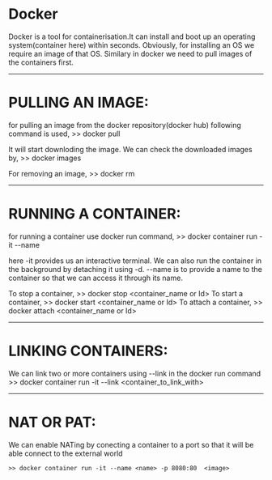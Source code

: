 # Docker
Docker is a tool for containerisation.It can install and boot up an operating system(container here) within seconds.
Obviously, for installing an OS we require an image of that OS. Similary in docker we need to pull images of the containers first.

--------------------------------------------------------------------------------------------------------------------------------
# PULLING AN IMAGE:
for pulling an image from the docker repository(docker hub) following command is used,
    >> docker pull <image name>
    
It will start downloding the image. We can check the downloaded images by,
    >> docker images

For removing an image, >> docker rm <image>

-------------------------------------------------------------------------------------------------------------------------------
# RUNNING A CONTAINER:
for running a container use docker run command,
    >> docker container run -it --name <name> <image>
    
here -it provides us an interactive terminal. We can also run the container in the background by detaching it using -d.
--name is to provide a name to the container so that we can access it through its name.

To stop a container, >> docker stop <container_name or Id> 
To start a container, >> docker start <container_name or Id> 
To attach a container, >> docker attach <container_name or Id>

-------------------------------------------------------------------------------------------------------------------------------
# LINKING CONTAINERS:
We can link two or more containers using --link in the docker run command
    >> docker container run -it --link <container_to_link_with> <image>

-------------------------------------------------------------------------------------------------------------------------------
# NAT OR PAT:
We can  enable NATing by conecting a container to a port so that it will be able connect to the external world

    >> docker container run -it --name <name> -p 8080:80  <image>
    
    
    
